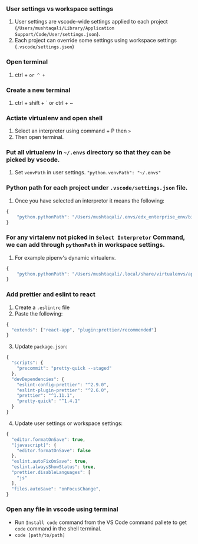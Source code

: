 ### User settings vs workspace settings
1. User settings are vscode-wide settings applied to each project (`/Users/mushtaqali/Library/Application Support/Code/User/settings.json`).
2. Each project can override some settings using workspace settings (`.vscode/settings.json`)   

### Open terminal
1. ctrl + ` or ^ + `

### Create a new terminal
1. ctrl + shift + ` or ctrl + ~

### Actiate virtualenv and open shell
1. Select an interpreter using command + P then `>`
2. Then open terminal.

### Put all virtualenv in `~/.envs` directory so that they can be picked by vscode.
1. Set `venvPath` in user settings.
`"python.venvPath": "~/.envs"`

### Python path for each project under `.vscode/settings.json` file.
1. Once you have selected an interpretor it means the following:
```javascript
{
    "python.pythonPath": "/Users/mushtaqali/.envs/edx_enterprise_env/bin/python"
}
```

### For any virtalenv not picked in `Select Interpretor` Command, we can add through `pythonPath` in workspace settings.   
1. For example pipenv's dynamic virtualenv.
```javascript
{
    "python.pythonPath": "/Users/mushtaqali/.local/share/virtualenvs/app-nfj3kebl/bin/python3"
}
```

### Add prettier and eslint to react
1. Create a `.eslintrc` file
2. Paste the following:   
```javascript
{
  "extends": ["react-app", "plugin:prettier/recommended"]
}
```
3. Update `package.json`:   
```javascript
{
  "scripts": {
    "precommit": "pretty-quick --staged"
  },
  "devDependencies": {
    "eslint-config-prettier": "^2.9.0",
    "eslint-plugin-prettier": "^2.6.0",
    "prettier": "^1.11.1",
    "pretty-quick": "^1.4.1"
  }
}
```
4. Update user settings or workspace settings:    
```javascript
{
  "editor.formatOnSave": true,
  "[javascript]": {
    "editor.formatOnSave": false
  },
  "eslint.autoFixOnSave": true,
  "eslint.alwaysShowStatus": true,
  "prettier.disableLanguages": [
    "js"
  ],
  "files.autoSave": "onFocusChange",
}
```

### Open any file in vscode using terminal

- Run `Install code` command from the VS Code command pallete to get `code` command in the shell terminal.
- `code [path/to/path]`
